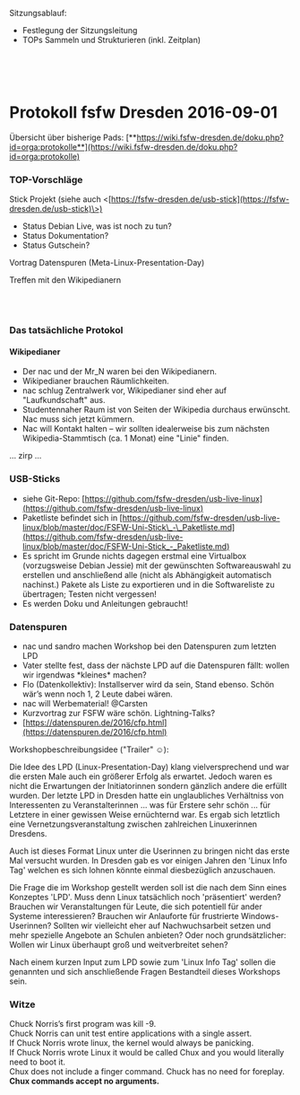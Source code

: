 Sitzungsablauf:  

-   Festlegung der Sitzungsleitung
-   TOPs Sammeln und Strukturieren (inkl. Zeitplan)

   
   
   

Protokoll fsfw Dresden 2016-09-01
=================================

Übersicht über bisherige Pads:
[**https://wiki.fsfw-dresden.de/doku.php?id=orga:protokolle**](https://wiki.fsfw-dresden.de/doku.php?id=orga:protokolle)  
  

### TOP-Vorschläge

Stick Projekt (siehe auch
\<[https://fsfw-dresden.de/usb-stick](https://fsfw-dresden.de/usb-stick)\>)

-   Status Debian Live, was ist noch zu tun?
-   Status Dokumentation?
-   Status Gutschein?

Vortrag Datenspuren (Meta-Linux-Presentation-Day)

Treffen mit den Wikipedianern

   
   

### Das tatsächliche Protokol

  

#### Wikipedianer

  

-   Der nac und der Mr\_N waren bei den Wikipedianern.
-   Wikipedianer brauchen Räumlichkeiten.
-   nac schlug Zentralwerk vor, Wikipedianer sind eher auf
    "Laufkundschaft" aus.
-   Studentennaher Raum ist von Seiten der Wikipedia durchaus erwünscht.
    Nac muss sich jetzt kümmern.
-   Nac will Kontakt halten – wir sollten idealerweise bis zum nächsten
    Wikipedia-Stammtisch (ca. 1 Monat) eine "Linie" finden.

  
... zirp ...  
  

### USB-Sticks

-   siehe Git-Repo:
    [https://github.com/fsfw-dresden/usb-live-linux](https://github.com/fsfw-dresden/usb-live-linux)
-   Paketliste befindet sich in
    [https://github.com/fsfw-dresden/usb-live-linux/blob/master/doc/FSFW-Uni-Stick\_-\_Paketliste.md](https://github.com/fsfw-dresden/usb-live-linux/blob/master/doc/FSFW-Uni-Stick_-_Paketliste.md)
-   Es spricht im Grunde nichts dagegen erstmal eine Virtualbox
    (vorzugsweise Debian Jessie) mit der gewünschten Softwareauswahl zu
    erstellen und anschließend alle (nicht als Abhängigkeit automatisch
    nachinst.) Pakete als Liste zu exportieren und in die Softwareliste
    zu übertragen; Testen nicht vergessen!
-   Es werden Doku und Anleitungen gebraucht!

  

### Datenspuren

-   nac und sandro machen Workshop bei den Datenspuren zum letzten LPD
-   Vater stellte fest, dass der nächste LPD auf die Datenspuren fällt:
    wollen wir irgendwas \*kleines\* machen?
-   Flo (Datenkollektiv): Installserver wird da sein, Stand ebenso.
    Schön wär’s wenn noch 1, 2 Leute dabei wären.
-   nac will Werbematerial! @Carsten
-   Kurzvortrag zur FSFW wäre schön. Lightning-Talks?
-   [https://datenspuren.de/2016/cfp.html](https://datenspuren.de/2016/cfp.html)

  
Workshopbeschreibungsidee ("Trailer" ☺):  
  
Die Idee des LPD (Linux-Presentation-Day) klang vielversprechend und war
die ersten Male auch ein größerer Erfolg als erwartet. Jedoch waren es
nicht die Erwartungen der Initiatorinnen sondern gänzlich andere die
erfüllt wurden. Der letzte LPD in Dresden hatte ein unglaubliches
Verhältniss von Interessenten zu Veranstalterinnen ... was für Erstere
sehr schön ... für Letztere in einer gewissen Weise ernüchternd war. Es
ergab sich letztlich eine Vernetzungsveranstaltung zwischen zahlreichen
Linuxerinnen Dresdens.  
  
Auch ist dieses Format Linux unter die Userinnen zu bringen nicht das
erste Mal versucht wurden. In Dresden gab es vor einigen Jahren den
'Linux Info Tag' welchen es sich lohnen könnte einmal diesbezüglich
anzuschauen.  
  
Die Frage die im Workshop gestellt werden soll ist die nach dem Sinn
eines Konzeptes 'LPD'. Muss denn Linux tatsächlich noch 'präsentiert'
werden? Brauchen wir Veranstaltungen für Leute, die sich potentiell für
ander Systeme interessieren? Brauchen wir Anlauforte für frustrierte
Windows-Userinnen? Sollten wir vielleicht eher auf Nachwuchsarbeit
setzen und mehr spezielle Angebote an Schulen anbieten? Oder noch
grundsätzlicher: Wollen wir Linux überhaupt groß und weitverbreitet
sehen?  
  
Nach einem kurzen Input zum LPD sowie zum 'Linux Info Tag' sollen die
genannten und sich anschließende Fragen Bestandteil dieses Workshops
sein.  
  
  

### Witze

  
  
  
Chuck Norris’s first program was kill -9.  
Chuck Norris can unit test entire applications with a single assert.  
If Chuck Norris wrote linux, the kernel would always be panicking.  
If Chuck Norris wrote Linux it would be called Chux and you would
literally need to boot it.  
Chux does not include a finger command. Chuck has no need for
foreplay.  
**Chux commands accept no arguments.**  
  

